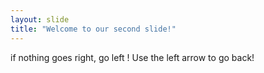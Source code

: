 ```yaml
---
layout: slide
title: "Welcome to our second slide!"
---
```

if nothing goes right, go left !
Use the left arrow to go back!
